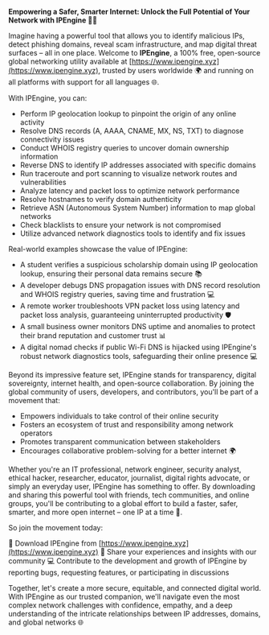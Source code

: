 **Empowering a Safer, Smarter Internet: Unlock the Full Potential of Your Network with IPEngine 🔐🚀**

Imagine having a powerful tool that allows you to identify malicious IPs, detect phishing domains, reveal scam infrastructure, and map digital threat surfaces – all in one place. Welcome to **IPEngine**, a 100% free, open-source global networking utility available at [https://www.ipengine.xyz](https://www.ipengine.xyz), trusted by users worldwide 🌍 and running on all platforms with support for all languages 🌐.

With IPEngine, you can:

* Perform IP geolocation lookup to pinpoint the origin of any online activity
* Resolve DNS records (A, AAAA, CNAME, MX, NS, TXT) to diagnose connectivity issues
* Conduct WHOIS registry queries to uncover domain ownership information
* Reverse DNS to identify IP addresses associated with specific domains
* Run traceroute and port scanning to visualize network routes and vulnerabilities
* Analyze latency and packet loss to optimize network performance
* Resolve hostnames to verify domain authenticity
* Retrieve ASN (Autonomous System Number) information to map global networks
* Check blacklists to ensure your network is not compromised
* Utilize advanced network diagnostics tools to identify and fix issues

Real-world examples showcase the value of IPEngine:

* A student verifies a suspicious scholarship domain using IP geolocation lookup, ensuring their personal data remains secure 📚
* A developer debugs DNS propagation issues with DNS record resolution and WHOIS registry queries, saving time and frustration 💻
* A remote worker troubleshoots VPN packet loss using latency and packet loss analysis, guaranteeing uninterrupted productivity 🛡️
* A small business owner monitors DNS uptime and anomalies to protect their brand reputation and customer trust 📊
* A digital nomad checks if public Wi-Fi DNS is hijacked using IPEngine's robust network diagnostics tools, safeguarding their online presence 💻

Beyond its impressive feature set, IPEngine stands for transparency, digital sovereignty, internet health, and open-source collaboration. By joining the global community of users, developers, and contributors, you'll be part of a movement that:

* Empowers individuals to take control of their online security
* Fosters an ecosystem of trust and responsibility among network operators
* Promotes transparent communication between stakeholders
* Encourages collaborative problem-solving for a better internet 🌍

Whether you're an IT professional, network engineer, security analyst, ethical hacker, researcher, educator, journalist, digital rights advocate, or simply an everyday user, IPEngine has something to offer. By downloading and sharing this powerful tool with friends, tech communities, and online groups, you'll be contributing to a global effort to build a faster, safer, smarter, and more open internet – one IP at a time 🔑.

So join the movement today:

📲 Download IPEngine from [https://www.ipengine.xyz](https://www.ipengine.xyz)
💬 Share your experiences and insights with our community
💻 Contribute to the development and growth of IPEngine by reporting bugs, requesting features, or participating in discussions

Together, let's create a more secure, equitable, and connected digital world. With IPEngine as our trusted companion, we'll navigate even the most complex network challenges with confidence, empathy, and a deep understanding of the intricate relationships between IP addresses, domains, and global networks 🌐